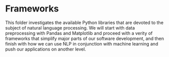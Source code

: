 # Frameworks
This folder investigates the available Python libraries that are devoted to the subject of natural language processing. We will start with data preprocessing with Pandas and Matplotlib and proceed with a verity of frameworks that simplify major parts of our software development, and then finish with how we can use NLP in conjunction with machine learning and push our applications on another level.